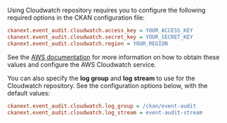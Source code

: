 Using Cloudwatch repository requires you to configure the following required options in the CKAN configuration file:

```ini
ckanext.event_audit.cloudwatch.access_key = YOUR_ACCESS_KEY
ckanext.event_audit.cloudwatch.secret_key = YOUR_SECRET_KEY
ckanext.event_audit.cloudwatch.region = YOUR_REGION
```

See the [AWS documentation](https://docs.aws.amazon.com/cloudwatch/) for more information on how to obtain these values and configure the AWS Cloudwatch service.


You can also specify the __log group__ and __log stream__ to use for the Cloudwatch repository. See the configuration options below, with the
default values:

```ini
ckanext.event_audit.cloudwatch.log_group = /ckan/event-audit
ckanext.event_audit.cloudwatch.log_stream = event-audit-stream
```
